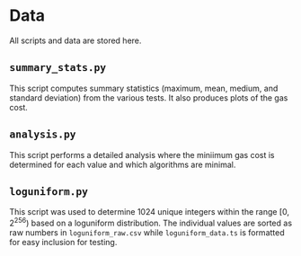 # Data

All scripts and data are stored here.

## `summary_stats.py`

This script computes summary statistics
(maximum, mean, medium, and standard deviation)
from the various tests.
It also produces plots of the gas cost.

## `analysis.py`

This script performs a detailed analysis where
the miniimum gas cost is determined for each value
and which algorithms are minimal.

## `loguniform.py`

This script was used to determine 1024 unique integers
within the range $[0, 2^{256})$
based on a loguniform distribution.
The individual values are sorted as raw numbers in
`loguniform_raw.csv`
while `loguniform_data.ts` is formatted for easy inclusion
for testing.
